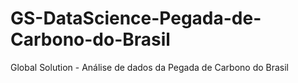 # GS-DataScience-Pegada-de-Carbono-do-Brasil
Global Solution - Análise de dados da Pegada de Carbono do Brasil

